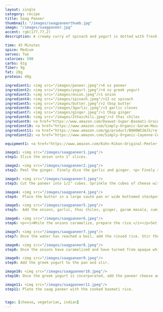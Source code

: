 ```yaml
---
layout: single
category: recipe
title: Saag Paneer
thumbnail: "/images/saagpaneerthumb.jpg"
image: "/images/saagpaneer.jpg"
accent: rgb(177,77,2)
description: A creamy curry of spinach and yogurt is dotted with fresh pan-fried paneer cheese.

time: 45 Minutes
spice: Medium
serves: Two
calories: 590
carbs: 61g
fiber: 9g
fat: 28g
protein: 49g

ingredient1: <img src="/images/paneer.jpeg"/>6 oz paneer
ingredient2: <img src="/images/yogurt.jpeg"/>4 oz greek yogurt
ingredient3: <img src="/images/onion.jpeg"/>1 onion
ingredient4: <img src="/images/spinach.jpeg"/>12 oz spinach
ingredient5: <img src="/images/butter.jpeg"/>2 tbsp butter
ingredient6: <img src="/images/3garlic.jpeg"/>3 garlic cloves
ingredient7: <img src="/images/ginger.jpeg"/>1 tbsp ginger
ingredient8: <img src="/images/2thaichili.jpeg"/>2 thai chiles
ingredient9: <a href="https://www.amazon.com/Daawat-Super-Basmati-Grain-Pound/dp/B00B3AK0T2/ref=as_li_ss_tl?s=grocery&rps=1&ie=UTF8&qid=1485667748&sr=1-2&keywords=basmati&refinements=p_72:1248897011,p_85:2470955011&linkCode=ll1&tag=cilalime09-20&linkId=2d4798c5cfd077e79c1f815be9462479"><img src="/images/basmati.jpeg"/>1/2 cup basmati rice</a>
ingredient10: <a href="https://www.amazon.com/Simply-Organic-Garam-Masala-Ounce/dp/B00AJRKQDU/ref=as_li_ss_tl?s=grocery&ie=UTF8&qid=1485667674&sr=1-4&keywords=garam+masala&th=1&linkCode=ll1&tag=cilalime09-20&linkId=12f6ca3f8cf043efdb84372b9cefc66b"><img src="/images/garammasala.jpeg"/>1/2 tsp garam masala</a>
ingredient11: <a href="https://www.amazon.com/gp/product/B000WS3AJS/ref=as_li_qf_sp_asin_il_tl?ie=UTF8&tag=cilalime-20&camp=1789&creative=9325&linkCode=as2&creativeASIN=B000WS3AJS&linkId=aa8d30379d619c30d128866d707db320"><img src="/images/groundcumin.jpeg">1/2 tsp ground cumin</a>
ingredient12: <a href="https://www.amazon.com/Simply-Organic-Cayenne-Certified-Containers/dp/B0019I2FP0/ref=as_li_ss_tl?ie=UTF8&qid=1485667616&sr=8-3&keywords=cayenne&th=1&linkCode=ll1&tag=cilalime09-20&linkId=4c157e9b5fcc695ef7371de498e33a02"><img src="/images/cayenne.jpeg">1/2 tsp ground cayenne</a>

equipment1: <a href="https://www.amazon.com/Kuhn-Rikon-Original-Peeler-Yellow/dp/B001BCFTWU/ref=as_li_ss_tl?s=kitchen&ie=UTF8&qid=1485667646&sr=1-1&keywords=kuhn+rikon+peeler&linkCode=ll1&tag=cilalime09-20&linkId=f97a8efd798e25a2d32458ea411d8a7c"><img src="/images/vegetablepeeler.jpeg"/> vegetable peeler</a>

image1: <img src="/images/saagpaneer1.jpeg"/>
step1: Slice the onion into 1" slices.

image2: <img src="/images/saagpaneer2.jpeg"/>
step2: Peel the ginger. Finely dice the garlic and ginger. <p> Finely slice the thai chiles. </p>

image3: <img src="/images/saagpaneer3.jpeg"/>
step3: Cut the paneer into 1/2" cubes. Sprinkle the cubes of cheese with a pinch of salt.

image4: <img src="/images/saagpaneer4.jpeg"/>
step4:	Place the butter in a large sauté pan or wide bottomed stockpot and place on medium high heat. Once the butter is hot, fry the paneer cheese on all sides until golden brown. Remove the paneer from the pan, and set aside for later use.

image5: <img src="/images/saagpaneer5.jpeg"/>
step5:	Add the onions, garlic, thai chiles, ginger, garam masala, cumin and cayenne to the pan. Reduce the heat to medium. Sauté until the onion caramelizes.

image6: <img src="/images/saagpaneer6.jpeg"/>
step6: <p><i>While the onions caramelize, prepare the rice.</i></p>Set a saucepan with a lid on high heat with 2/3 cup of water and 1/4 teaspoon of salt. While waiting for the water to boil, place the basmati rice in a bowl and fill it with water. Swish your hands in the rice until the water becomes cloudy, and then drain. Repeat two more times.

image7: <img src="/images/saagpaneer7.jpeg"/>
step7: Once the water has reached a boil, add the rinsed rice. Stir the pot to ensure that the rice is submerged. Reduce the heat to low and cover. Cook the rice for 16 minutes, and remove from heat. Keep the lid on the pot until ready to serve.

image8: <img src="/images/saagpaneer8.jpeg"/>
step8: Once the onions have caramelized and have turned from opaque white to translucent, add the spinach to the pot. Add 1/2 cup of water to the pan and sauté until the water evaporates from the pan. Repeat this step unti the spinach is tender and has wilted.

image9: <img src="/images/saagpaneer9.jpeg"/>
step9: Add the greek yogurt to the pan and stir.

image10: <img src="/images/saagpaneer10.jpeg"/>
step10: Once the greek yogurt is incorporated, add the paneer cheese and stir to warm the cheese. Remove from heat.

image11: <img src="/images/saagpaneer11.jpeg"/>
step11: Plate the saag paneer with the cooked basmati rice.


tags: [cheese, vegetarian, indian]
---
```

